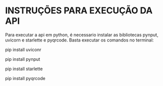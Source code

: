 # INSTRUÇÕES PARA EXECUÇÃO DA API

Para executar a api em python, é necessario instalar as bibliotecas pynput, uvicorn e starlette e pyqrcode. Basta executar os comandos no terminal:
 
 pip install uviconr
 
 pip install pynput
 
 pip install starlette
 
 pip install pyqrcode
 
